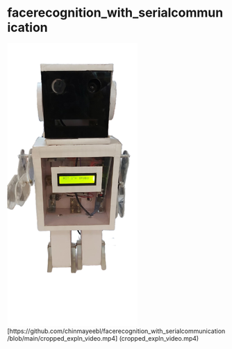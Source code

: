 # facerecognition_with_serialcommunication
<img src="robo.png" alt="Image" width="300"/>
[https://github.com/chinmayeebl/facerecognition_with_serialcommunication/blob/main/cropped_expln_video.mp4] (cropped_expln_video.mp4)




